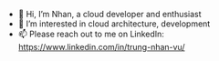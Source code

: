 - 👋 Hi, I’m Nhan, a cloud developer and enthusiast 
- 👀 I’m interested in cloud architecture, development
- 📫 Please reach out to me on LinkedIn: https://www.linkedin.com/in/trung-nhan-vu/

<!---
trnhan251/trnhan251 is a ✨ special ✨ repository because its `README.md` (this file) appears on your GitHub profile.
You can click the Preview link to take a look at your changes.
--->
